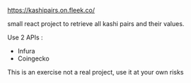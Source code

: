 https://kashipairs.on.fleek.co/

small react project to retrieve all kashi pairs and their values.

Use 2 APIs : 
- Infura
- Coingecko

This is an exercise not a real project, use it at your own risks
